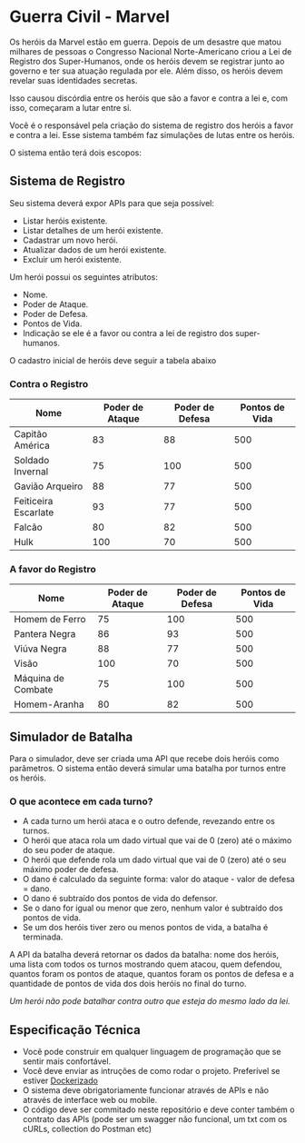 
# Guerra Civil - Marvel

  

Os heróis da Marvel estão em guerra. Depois de um desastre que matou milhares de pessoas o Congresso Nacional Norte-Americano criou a Lei de Registro dos Super-Humanos, onde os heróis devem se registrar junto ao governo e ter sua atuação regulada por ele. Além disso, os heróis devem revelar suas identidades secretas.

  

Isso causou discórdia entre os heróis que são a favor e contra a lei e, com isso, começaram a lutar entre si.

  

Você é o responsável pela criação do sistema de registro dos heróis a favor e contra a lei. Esse sistema também faz simulações de lutas entre os heróis.

  

O sistema então terá dois escopos:

  

## Sistema de Registro

  

Seu sistema deverá expor APIs para que seja possível:

  

- Listar heróis existente.
- Listar detalhes de um herói existente.
- Cadastrar um novo herói.
- Atualizar dados de um herói existente.
- Excluir um herói existente.

  

Um herói possui os seguintes atributos:

  

- Nome.
- Poder de Ataque.
- Poder de Defesa.
- Pontos de Vida.
- Indicação se ele é a favor ou contra a lei de registro dos super-humanos.

O cadastro inicial de heróis deve seguir a tabela abaixo

### Contra o Registro

| Nome                                                                                              | Poder de Ataque | Poder de Defesa | Pontos de Vida |
| ------------------------------------------------------------------------------------------------- | --------------- | --------------- | -------------- |
| Capitão América| 83              | 88              | 500            |
| Soldado Invernal | 75              | 100             | 500            |
| Gavião Arqueiro     | 88              | 77              | 500            |
| Feiticeira Escarlate | 93              | 77              | 500            |
| Falcão  | 80              | 82              | 500            |
| Hulk| 100             | 70              | 500            |  

### A favor do Registro

| Nome                                                                                                         | Poder de Ataque | Poder de Defesa | Pontos de Vida |
| ------------------------------------------------------------------------------------------------------------ | --------------- | --------------- | -------------- |
| Homem de Ferro                       | 75              | 100             | 500            |
| Pantera Negra | 86              | 93              | 500            |
| Viúva Negra | 88              | 77              | 500            |
| Visão          | 100             | 70              | 500            |
| Máquina de Combate    | 75              | 100             | 500            |
| Homem-Aranha          | 80              | 82              | 500            |

## Simulador de Batalha

  

Para o simulador, deve ser criada uma API que recebe dois heróis como parâmetros. O sistema então deverá simular uma batalha por turnos entre os heróis.

### O que acontece em cada turno?

- A cada turno um herói ataca e o outro defende, revezando entre os turnos.
- O herói que ataca rola um dado virtual que vai de 0 (zero) até o máximo do seu poder de ataque.
- O herói que defende rola um dado virtual que vai de 0 (zero) até o seu máximo poder de defesa.
- O dano é calculado da seguinte forma: valor do ataque - valor de defesa = dano.
- O dano é subtraído dos pontos de vida do defensor.
- Se o dano for igual ou menor que zero, nenhum valor é subtraído dos pontos de vida.
- Se um dos heróis tiver zero ou menos pontos de vida, a batalha é terminada.

  

A API da batalha deverá retornar os dados da batalha: nome dos heróis, uma lista com todos os turnos mostrando quem atacou, quem defendou, quantos foram os pontos de ataque, quantos foram os pontos de defesa e a quantidade de pontos de vida dos dois heróis no final do turno.

  

*Um herói não pode batalhar contra outro que esteja do mesmo lado da lei.*

## Especificação Técnica

 - Você pode construir em qualquer linguagem de programação que se sentir mais confortável.
 - Você deve enviar as intruções de como rodar o projeto. Preferível se estiver [Dockerizado](https://www.docker.com/)
- O sistema deve obrigatoriamente funcionar através de APIs e não através de interface web ou mobile.
- O código deve ser commitado neste repositório e deve conter também o contrato das APIs (pode ser um swagger não funcional, um txt com os cURLs, collection do Postman etc)
